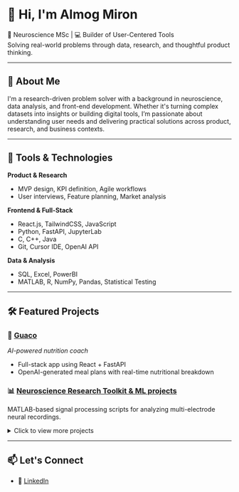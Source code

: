 # 👋 Hi, I'm Almog Miron

🧠 Neuroscience MSc | 💻 Builder of User-Centered Tools  
Solving real-world problems through data, research, and thoughtful product thinking.

---

## 🚀 About Me

I'm a research-driven problem solver with a background in neuroscience, data analysis, and front-end development. 
Whether it's turning complex datasets into insights or building digital tools,
I’m passionate about understanding user needs and delivering practical solutions across product, research, and business contexts.

---

## 🔧 Tools & Technologies

**Product & Research**  
- MVP design, KPI definition, Agile workflows  
- User interviews, Feature planning, Market analysis

**Frontend & Full-Stack**  
- React.js, TailwindCSS, JavaScript  
- Python, FastAPI, JupyterLab
- C, C++, Java
- Git, Cursor IDE, OpenAI API  

**Data & Analysis**  
- SQL, Excel, PowerBI
- MATLAB, R, NumPy, Pandas, Statistical Testing

---

## 🛠 Featured Projects

### 🥗 [Guaco](https://github.com/ellie-yehuda/guaco)  
*AI-powered nutrition coach*  
- Full-stack app using React + FastAPI  
- OpenAI-generated meal plans with real-time nutritional breakdown  

### 📊 [Neuroscience Research Toolkit & ML projects](https://github.com/almog-miron/DataProjects)
MATLAB-based signal processing scripts for analyzing multi-electrode neural recordings.

<details>
  <summary>Click to view more projects</summary>

### 📋 Psychometric Survey MVP  
A web-based cognitive research tool, built for data collection and participant tracking.

</details>

---

## 📫 Let's Connect

- 💼 [
LinkedIn](https://www.linkedin.com/in/almog-miron-7b3337281/)
